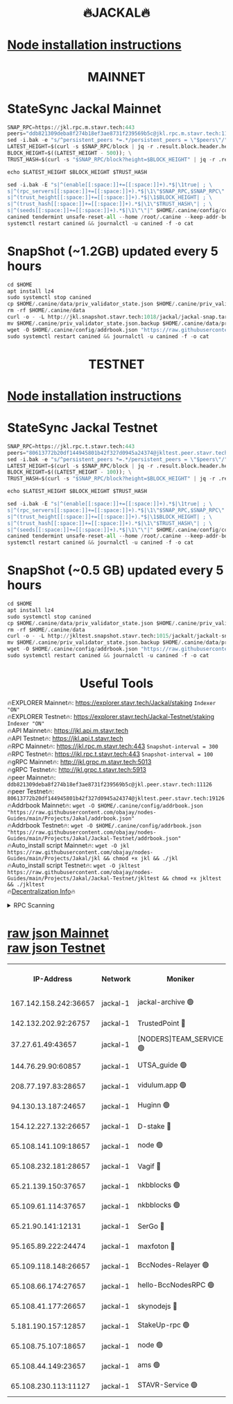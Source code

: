 <h1 align="center"> 🔥JACKAL🔥</h1>

[Node installation instructions](https://github.com/obajay/nodes-Guides/tree/main/Projects/Jakal)
=

<h1 align="center"> MAINNET</h1>

# StateSync Jackal Mainnet
```python
SNAP_RPC=https://jkl.rpc.m.stavr.tech:443
peers="ddb821309deba8f274b18ef3ae8731f239569b5c@jkl.rpc.m.stavr.tech:11126"
sed -i.bak -e "s/^persistent_peers *=.*/persistent_peers = \"$peers\"/" $HOME/.canine/config/config.toml
LATEST_HEIGHT=$(curl -s $SNAP_RPC/block | jq -r .result.block.header.height); \
BLOCK_HEIGHT=$((LATEST_HEIGHT - 500)); \
TRUST_HASH=$(curl -s "$SNAP_RPC/block?height=$BLOCK_HEIGHT" | jq -r .result.block_id.hash)

echo $LATEST_HEIGHT $BLOCK_HEIGHT $TRUST_HASH

sed -i.bak -E "s|^(enable[[:space:]]+=[[:space:]]+).*$|\1true| ; \
s|^(rpc_servers[[:space:]]+=[[:space:]]+).*$|\1\"$SNAP_RPC,$SNAP_RPC\"| ; \
s|^(trust_height[[:space:]]+=[[:space:]]+).*$|\1$BLOCK_HEIGHT| ; \
s|^(trust_hash[[:space:]]+=[[:space:]]+).*$|\1\"$TRUST_HASH\"| ; \
s|^(seeds[[:space:]]+=[[:space:]]+).*$|\1\"\"|" $HOME/.canine/config/config.toml
canined tendermint unsafe-reset-all --home /root/.canine --keep-addr-book
systemctl restart canined && journalctl -u canined -f -o cat
```
# SnapShot (~1.2GB) updated every 5 hours
```python
cd $HOME
apt install lz4
sudo systemctl stop canined
cp $HOME/.canine/data/priv_validator_state.json $HOME/.canine/priv_validator_state.json.backup
rm -rf $HOME/.canine/data
curl -o - -L http://jkl.snapshot.stavr.tech:1018/jackal/jackal-snap.tar.lz4 | lz4 -c -d - | tar -x -C $HOME/.canine --strip-components 2
mv $HOME/.canine/priv_validator_state.json.backup $HOME/.canine/data/priv_validator_state.json
wget -O $HOME/.canine/config/addrbook.json "https://raw.githubusercontent.com/obajay/nodes-Guides/main/Projects/Jakal/addrbook.json"
sudo systemctl restart canined && journalctl -u canined -f -o cat
```

<h1 align="center"> TESTNET</h1>

[Node installation instructions](https://github.com/obajay/nodes-Guides/tree/main/Projects/Jakal/Jackal-Testnet)
=

# StateSync Jackal Testnet
```python
SNAP_RPC=https://jkl.rpc.t.stavr.tech:443
peers="80613772b20df144945801b42f327d0945a24374@jkltest.peer.stavr.tech:19126"
sed -i.bak -e "s/^persistent_peers *=.*/persistent_peers = \"$peers\"/" $HOME/.canine/config/config.toml
LATEST_HEIGHT=$(curl -s $SNAP_RPC/block | jq -r .result.block.header.height); \
BLOCK_HEIGHT=$((LATEST_HEIGHT - 100)); \
TRUST_HASH=$(curl -s "$SNAP_RPC/block?height=$BLOCK_HEIGHT" | jq -r .result.block_id.hash)

echo $LATEST_HEIGHT $BLOCK_HEIGHT $TRUST_HASH

sed -i.bak -E "s|^(enable[[:space:]]+=[[:space:]]+).*$|\1true| ; \
s|^(rpc_servers[[:space:]]+=[[:space:]]+).*$|\1\"$SNAP_RPC,$SNAP_RPC\"| ; \
s|^(trust_height[[:space:]]+=[[:space:]]+).*$|\1$BLOCK_HEIGHT| ; \
s|^(trust_hash[[:space:]]+=[[:space:]]+).*$|\1\"$TRUST_HASH\"| ; \
s|^(seeds[[:space:]]+=[[:space:]]+).*$|\1\"\"|" $HOME/.canine/config/config.toml
canined tendermint unsafe-reset-all --home /root/.canine --keep-addr-book
systemctl restart canined && journalctl -u canined -f -o cat
```
# SnapShot (~0.5 GB) updated every 5 hours
```python
cd $HOME
apt install lz4
sudo systemctl stop canined
cp $HOME/.canine/data/priv_validator_state.json $HOME/.canine/priv_validator_state.json.backup
rm -rf $HOME/.canine/data
curl -o - -L http://jkltest.snapshot.stavr.tech:1015/jackalt/jackalt-snap.tar.lz4 | lz4 -c -d - | tar -x -C $HOME/.canine --strip-components 2
mv $HOME/.canine/priv_validator_state.json.backup $HOME/.canine/data/priv_validator_state.json
wget -O $HOME/.canine/config/addrbook.json "https://raw.githubusercontent.com/obajay/nodes-Guides/main/Projects/Jakal/Jackal-Testnet/addrbook.json"
sudo systemctl restart canined && journalctl -u canined -f -o cat
```

 <h1 align="center"> Useful Tools</h1>

🔥EXPLORER Mainnet🔥:      https://explorer.stavr.tech/Jackal/staking		        `Indexer "ON"` \
🔥EXPLORER Testnet🔥:      https://explorer.stavr.tech/Jackal-Testnet/staking     `Indexer "ON"` \
🔥API Mainnet🔥: 			 		 https://jkl.api.m.stavr.tech \
🔥API Testnet🔥: 			 		 https://jkl.api.t.stavr.tech \
🔥RPC Mainnet🔥:           https://jkl.rpc.m.stavr.tech:443              `Snapshot-interval = 300` \
🔥RPC Testnet🔥:           https://jkl.rpc.t.stavr.tech:443              `Snapshot-interval = 100` \
🔥gRPC Mainnet🔥:          http://jkl.grpc.m.stavr.tech:5013 \
🔥gRPC Testnet🔥:          http://jkl.grpc.t.stavr.tech:5913 \
🔥peer Mainnet🔥:					 `ddb821309deba8f274b18ef3ae8731f239569b5c@jkl.peer.stavr.tech:11126` \
🔥peer Testnet🔥:					 `80613772b20df144945801b42f327d0945a24374@jkltest.peer.stavr.tech:19126` \
🔥Addrbook Mainnet🔥:    ```wget -O $HOME/.canine/config/addrbook.json "https://raw.githubusercontent.com/obajay/nodes-Guides/main/Projects/Jakal/addrbook.json"``` \
🔥Addrbook Testnet🔥:    ```wget -O $HOME/.canine/config/addrbook.json "https://raw.githubusercontent.com/obajay/nodes-Guides/main/Projects/Jakal/Jackal-Testnet/addrbook.json"``` \
🔥Auto_install script Mainnet🔥: ```wget -O jkl https://raw.githubusercontent.com/obajay/nodes-Guides/main/Projects/Jakal/jkl && chmod +x jkl && ./jkl``` \
🔥Auto_install script Testnet🔥: ```wget -O jkltest https://raw.githubusercontent.com/obajay/nodes-Guides/main/Projects/Jakal/Jackal-Testnet/jkltest && chmod +x jkltest && ./jkltest``` \
🔥[Decentralization Info](https://github.com/obajay/StateSync-snapshots/tree/main/Projects/Jackal/Decentralization)🔥


<details>
<summary>RPC Scanning</summary>

<h2 align="center"> We scan nodes in real time every 4 hours. And we provide the final result of RPC endpoints.
We cannot influence the operation of these nodes in any way. </h2>


```python
If Voting Power is higher than 0 --> then the Node is a validator of the network and may be subject to attack and be a potential threat to the chain.
```
```python
We marked such validators with a red symbol
```

</details>

[raw json Mainnet](https://rpc-check.jaclalm.stavr.tech/jaclalm/rpc-jaclalm-result.json) \
[raw json Testnet](https://github.com/obajay/StateSync-snapshots/tree/main/Projects/Jackal/Rpc-Check-Testnet)
=

<table><tr><th>IP-Address</th><th>Network</th><th>Moniker</th><th>Latest Block Height</th><th>Earliest Block Height</th><th>Catching Up</th><th>Tx Index</th><th>Voting Power</th><th>Scan Time</th></tr><tr><td>167.142.158.242:36657</td><td>jackal-1</td><td>jackal-archive 🟢</td><td>6588342</td><td>2770293</td><td>False</td><td>on</td><td>0</td><td>2024-02-22T08:01:11.924484291UTC</td></tr><tr><td>142.132.202.92:26757</td><td>jackal-1</td><td>TrustedPoint 🔴</td><td>6588325</td><td>6129401</td><td>False</td><td>on</td><td>290891</td><td>2024-02-22T07:58:48.734672851UTC</td></tr><tr><td>37.27.61.49:43657</td><td>jackal-1</td><td>[NODERS]TEAM_SERVICE 🟢</td><td>6588320</td><td>6142001</td><td>False</td><td>on</td><td>0</td><td>2024-02-22T07:58:04.741333658UTC</td></tr><tr><td>144.76.29.90:60857</td><td>jackal-1</td><td>UTSA_guide 🟢</td><td>6588333</td><td>6280001</td><td>False</td><td>on</td><td>0</td><td>2024-02-22T08:00:08.196895035UTC</td></tr><tr><td>208.77.197.83:28657</td><td>jackal-1</td><td>vidulum.app 🟢</td><td>6588341</td><td>6296001</td><td>False</td><td>on</td><td>0</td><td>2024-02-22T08:01:08.962499115UTC</td></tr><tr><td>94.130.13.187:24657</td><td>jackal-1</td><td>Huginn 🟢</td><td>6588265</td><td>6424001</td><td>False</td><td>on</td><td>0</td><td>2024-02-22T08:01:27.113968679UTC</td></tr><tr><td>154.12.227.132:26657</td><td>jackal-1</td><td>D-stake 🔴</td><td>6588322</td><td>6434501</td><td>False</td><td>off</td><td>130243</td><td>2024-02-22T07:58:20.384968923UTC</td></tr><tr><td>65.108.141.109:18657</td><td>jackal-1</td><td>node 🟢</td><td>6588322</td><td>6444728</td><td>False</td><td>on</td><td>0</td><td>2024-02-22T07:58:25.016303050UTC</td></tr><tr><td>65.108.232.181:28657</td><td>jackal-1</td><td>Vagif 🔴</td><td>6588334</td><td>6462201</td><td>False</td><td>off</td><td>60003</td><td>2024-02-22T08:00:19.478235933UTC</td></tr><tr><td>65.21.139.150:37657</td><td>jackal-1</td><td>nkbblocks 🟢</td><td>6588324</td><td>6473101</td><td>False</td><td>on</td><td>0</td><td>2024-02-22T07:58:35.734687009UTC</td></tr><tr><td>65.109.61.114:37657</td><td>jackal-1</td><td>nkbblocks 🟢</td><td>6588330</td><td>6473101</td><td>False</td><td>on</td><td>0</td><td>2024-02-22T07:59:24.160359436UTC</td></tr><tr><td>65.21.90.141:12131</td><td>jackal-1</td><td>SerGo 🔴</td><td>6588324</td><td>6488324</td><td>False</td><td>off</td><td>51100</td><td>2024-02-22T07:58:38.139480832UTC</td></tr><tr><td>95.165.89.222:24474</td><td>jackal-1</td><td>maxfoton 🔴</td><td>6588334</td><td>6488334</td><td>False</td><td>off</td><td>117661</td><td>2024-02-22T08:00:19.891225908UTC</td></tr><tr><td>65.109.118.148:26657</td><td>jackal-1</td><td>BccNodes-Relayer 🟢</td><td>6588332</td><td>6489001</td><td>False</td><td>on</td><td>0</td><td>2024-02-22T07:59:59.706062143UTC</td></tr><tr><td>65.108.66.174:27657</td><td>jackal-1</td><td>hello-BccNodesRPC 🟢</td><td>6588333</td><td>6489001</td><td>False</td><td>on</td><td>0</td><td>2024-02-22T08:00:08.664265599UTC</td></tr><tr><td>65.108.41.177:26657</td><td>jackal-1</td><td>skynodejs 🔴</td><td>6588339</td><td>6509001</td><td>False</td><td>on</td><td>83702</td><td>2024-02-22T08:01:12.352757469UTC</td></tr><tr><td>5.181.190.157:12857</td><td>jackal-1</td><td>StakeUp-rpc 🟢</td><td>6580278</td><td>6548001</td><td>False</td><td>on</td><td>0</td><td>2024-02-22T07:58:17.549248408UTC</td></tr><tr><td>65.108.75.107:18657</td><td>jackal-1</td><td>node 🟢</td><td>6588330</td><td>6564077</td><td>False</td><td>on</td><td>0</td><td>2024-02-22T07:59:34.799631564UTC</td></tr><tr><td>65.108.44.149:23657</td><td>jackal-1</td><td>ams 🟢</td><td>6588336</td><td>6571141</td><td>False</td><td>on</td><td>0</td><td>2024-02-22T08:00:34.778880989UTC</td></tr><tr><td>65.108.230.113:11127</td><td>jackal-1</td><td>STAVR-Service 🟢</td><td>6588337</td><td>6587001</td><td>False</td><td>on</td><td>0</td><td>2024-02-22T08:00:41.265542670UTC</td></tr></table>
